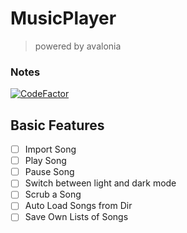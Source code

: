 # MusicPlayer
> powered by avalonia

### Notes

[![CodeFactor](https://www.codefactor.io/repository/github/cookaperture/musicplayer/badge)](https://www.codefactor.io/repository/github/cookaperture/musicplayer)

## Basic Features

- [ ] Import Song
- [ ] Play Song
- [ ] Pause Song
- [ ] Switch between light and dark mode
- [ ] Scrub a Song
- [ ] Auto Load Songs from Dir
- [ ] Save Own Lists of Songs
